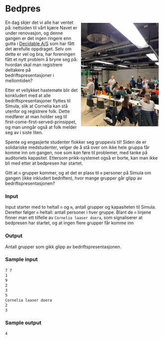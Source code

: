 # Bedpres

<img src="img/navet.jpg" align="right" width="250px" style="margin: 10px;">

En dag skjer det vi alle har ventet på: nettsiden til vårt kjære Navet er under renovasjon, og denne gangen er det ingen ringere enn gutta i [Decidable A/S](https://decidable.no/) som har fått det ærefulle oppdraget. Selv om dette er vel og bra, har foreningen fått et nytt problem å bryne seg på: hvordan skal man registrere deltakere på bedriftspresentasjoner i mellomtiden?

Etter et vellykket hastemøte blir det konkludert med at alle bedriftspresentasjoner flyttes til Simula, slik at Cornelia kan stå utenfor og registrere folk. Dette medfører at man holder seg til first-come-first-served-prinsippet, og man unngår også at folk melder seg av i siste liten.

Spente og engasjerte studenter flokker seg gruppevis til! Siden de er solidariske medstudenter, velger de å stå over om ikke hele gruppa får komme inn om gangen, noe som _kan_ føre til problemer, med tanke på auditoriets kapasitet. Ettersom prikk-systemet også er borte, kan man ikke bli med etter at bedpresen har startet.

Gitt at `n` grupper kommer, og at det er plass til `m` personer på Simula om gangen (ikke inkludert bedriften), hvor mange grupper går glipp av bedriftspresentasjonen?

### Input
Input starter med to heltall `n` og `m`, antall grupper og kapasiteten til Simula. Deretter følger `n` heltall: antall personer i hver gruppe. Blant de `n` linjene finner man ett tilfelle av `Cornelia laaser doera`, som signaliserer at bedpresen har startet, og at ingen flere grupper får komme inn

### Output
Antall grupper som gikk glipp av bedriftspresentasjonen.

### Sample input
```
7 7
1
9
2
3
5
Cornelia laaser doera
2
3
```

### Sample output
```
4
```